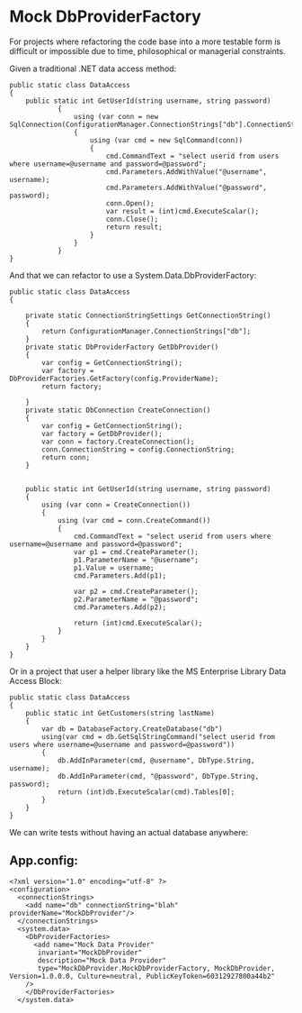 Mock DbProviderFactory
======================

For projects where refactoring the code base into a more testable form is difficult or impossible due to time, philosophical or managerial constraints.

Given a traditional .NET data access method:

	public static class DataAccess 
	{	
		public static int GetUserId(string username, string password)
				{
					using (var conn = new SqlConnection(ConfigurationManager.ConnectionStrings["db"].ConnectionString))
					{
						using (var cmd = new SqlCommand(conn))
						{
							cmd.CommandText = "select userid from users where username=@username and password=@password";
							cmd.Parameters.AddWithValue("@username", username);
							cmd.Parameters.AddWithValue("@password", password);
							conn.Open();
							var result = (int)cmd.ExecuteScalar();
							conn.Close();
							return result;
						}
					}
				}
	}

And that we can refactor to use a System.Data.DbProviderFactory:

	public static class DataAccess 
	{
	
		private static ConnectionStringSettings GetConnectionString()
        {
            return ConfigurationManager.ConnectionStrings["db"];
        }
        private static DbProviderFactory GetDbProvider()
        {
            var config = GetConnectionString();
            var factory = DbProviderFactories.GetFactory(config.ProviderName);
            return factory;

        }
        private static DbConnection CreateConnection()
        {
            var config = GetConnectionString();
            var factory = GetDbProvider();
            var conn = factory.CreateConnection();
            conn.ConnectionString = config.ConnectionString;
            return conn;
        }
               

        public static int GetUserId(string username, string password)
        {
            using (var conn = CreateConnection())
            {
                using (var cmd = conn.CreateCommand())
                {
                    cmd.CommandText = "select userid from users where username=@username and password=@password";
                    var p1 = cmd.CreateParameter();                    
                    p1.ParameterName = "@username";
                    p1.Value = username;
                    cmd.Parameters.Add(p1);

                    var p2 = cmd.CreateParameter();
                    p2.ParameterName = "@password";
                    cmd.Parameters.Add(p2);

                    return (int)cmd.ExecuteScalar();
                }
            }
        }
	}
	
Or in a project that user a helper library like the MS Enterprise Library Data Access Block:

    public static class DataAccess
    {
        public static int GetCustomers(string lastName)
        {
            var db = DatabaseFactory.CreateDatabase("db")			
			using(var cmd = db.GetSqlStringCommand("select userid from users where username=@username and password=@password"))
			{
				db.AddInParameter(cmd, @username", DbType.String, username);
				db.AddInParameter(cmd, "@password", DbType.String, password);
				return (int)db.ExecuteScalar(cmd).Tables[0];
			}			
        }
    }
	
We can write tests without having an actual database anywhere:

App.config:
-----------
	<?xml version="1.0" encoding="utf-8" ?>
	<configuration>
	  <connectionStrings>
		<add name="db" connectionString="blah" providerName="MockDbProvider"/>
	  </connectionStrings>
	  <system.data>
		<DbProviderFactories>
		  <add name="Mock Data Provider"
		   invariant="MockDbProvider"
		   description="Mock Data Provider"
		   type="MockDbProvider.MockDbProviderFactory, MockDbProvider, Version=1.0.0.0, Culture=neutral, PublicKeyToken=60312927800a44b2"
		/>
		</DbProviderFactories>
	  </system.data>
</configuration>
